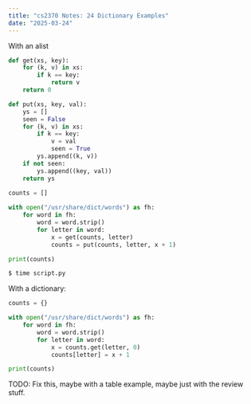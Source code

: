 ```yaml
---
title: "cs2370 Notes: 24 Dictionary Examples"
date: "2025-03-24"
---
```


With an alist

```python
def get(xs, key):
    for (k, v) in xs:
        if k == key:
            return v
    return 0

def put(xs, key, val):
    ys = []
    seen = False
    for (k, v) in xs:
        if k == key:
            v = val
            seen = True
        ys.append((k, v))
    if not seen:
        ys.append((key, val))
    return ys
            
counts = []

with open("/usr/share/dict/words") as fh:
    for word in fh:
        word = word.strip()
        for letter in word:
            x = get(counts, letter)
            counts = put(counts, letter, x + 1)

print(counts)
```

```bash
$ time script.py
```

With a dictionary:

```python
counts = {}

with open("/usr/share/dict/words") as fh:
    for word in fh:
        word = word.strip()
        for letter in word:
            x = counts.get(letter, 0)
            counts[letter] = x + 1

print(counts)
```



TODO: Fix this, maybe with a table example, maybe just with the review stuff.
